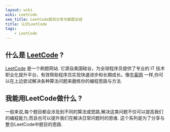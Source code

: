 ```yaml
---
layout: wiki
wiki: LeetCode
seo_title: LeetCode题目分享与解题总结
title: 认识LeetCode
tags: 
    - LeetCode
---
```


<!-- more -->

## 什么是 [LeetCode](https://leetcode-cn.com/) ?

[LeetCode](https://leetcode-cn.com/) 是一个刷题网站. 它源自美国硅谷，为全球程序员提供了专业的 IT 技术职业化提升平台，有效帮助程序员实现快速进步和长期成长。像[牛客网](https://www.nowcoder.com/) 一样,你可以在上边尝试解决各种算法问题来磨练你的编程思路与方法.

## 我能用LeetCode做什么 ?

一般来说,每个题目都会涉及到不同的算法或思路,解决这类问题不仅可以提高我们的编程能力,而且也可以提升我们在解决日常问题时的思维. 这个系列是为了分享与整合LeetCode中题目的思路.
